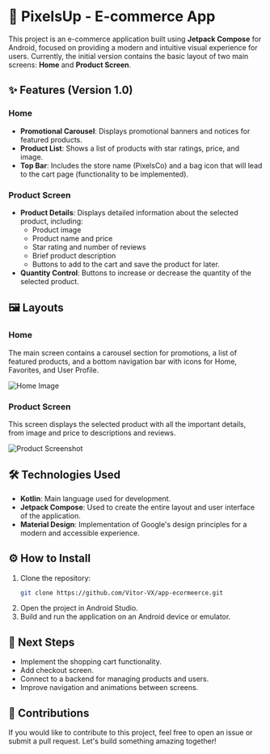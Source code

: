 # 🛒 PixelsUp - E-commerce App

This project is an e-commerce application built using **Jetpack Compose** for Android, focused on providing a modern and intuitive visual experience for users. Currently, the initial version contains the basic layout of two main screens: **Home** and **Product Screen**.

## ✨ Features (Version 1.0)

### Home
- **Promotional Carousel**: Displays promotional banners and notices for featured products.
- **Product List**: Shows a list of products with star ratings, price, and image.
- **Top Bar**: Includes the store name (PixelsCo) and a bag icon that will lead to the cart page (functionality to be implemented).

### Product Screen
- **Product Details**: Displays detailed information about the selected product, including:
  - Product image
  - Product name and price
  - Star rating and number of reviews
  - Brief product description
  - Buttons to add to the cart and save the product for later.
- **Quantity Control**: Buttons to increase or decrease the quantity of the selected product.

## 🖼️ Layouts

### Home
The main screen contains a carousel section for promotions, a list of featured products, and a bottom navigation bar with icons for Home, Favorites, and User Profile.

![Home Image](https://i.postimg.cc/Wb7JNhh1/image.webp)

### Product Screen
This screen displays the selected product with all the important details, from image and price to descriptions and reviews.

![Product Screenshot](https://i.postimg.cc/J43jspdm/SPOILER-image.webp)

## 🛠️ Technologies Used
- **Kotlin**: Main language used for development.
- **Jetpack Compose**: Used to create the entire layout and user interface of the application.
- **Material Design**: Implementation of Google's design principles for a modern and accessible experience.

## ⚙️ How to Install

1. Clone the repository:
   ```bash
   git clone https://github.com/Vitor-VX/app-ecormeerce.git
   ```
2. Open the project in Android Studio.
3. Build and run the application on an Android device or emulator.

## 📅 Next Steps
- Implement the shopping cart functionality.
- Add checkout screen.
- Connect to a backend for managing products and users.
- Improve navigation and animations between screens.

## 🤝 Contributions
If you would like to contribute to this project, feel free to open an issue or submit a pull request. Let's build something amazing together!
